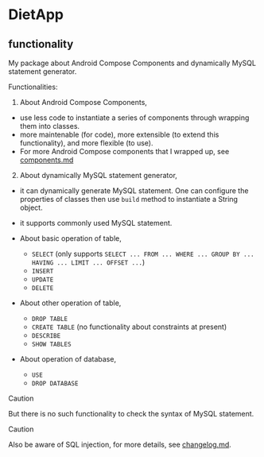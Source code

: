 # DietApp
## functionality
My package about Android Compose Components and dynamically MySQL statement generator.

Functionalities:
1. About Android Compose Components,
+ use less code to instantiate a series of components through wrapping them into classes.
+ more maintenable (for code), more extensible (to extend this functionality), and more flexible (to use).
+ For more Android Compose components that I wrapped up, see [components.md](https://github.com/40843245/DietApp/blob/main/components.md)
  
2. About dynamically MySQL statement generator,
+ it can dynamically generate MySQL statement. One can configure the properties of classes then use `build` method to instantiate a String object.
+ it supports commonly used MySQL statement. 
+ About basic operation of table,
  - `SELECT` (only supports `SELECT ... FROM ... WHERE ... GROUP BY ... HAVING ... LIMIT ... OFFSET ...`)
  - `INSERT`
  - `UPDATE`
  - `DELETE`

+ About other operation of table,
  - `DROP TABLE`
  - `CREATE TABLE` (no functionality about constraints at present)
  - `DESCRIBE`
  - `SHOW TABLES`

+ About operation of database,
  - `USE`
  - `DROP DATABASE`

> [!CAUTION]
> But there is no such functionality to check the syntax of MySQL statement.

> [!CAUTION]
> Also be aware of SQL injection, for more details, see [changelog.md](https://github.com/40843245/DietApp/blob/main/changelog.md).

